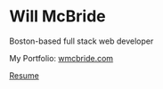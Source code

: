 # Will McBride

Boston-based full stack web developer

My Portfolio: [wmcbride.com](http://wmcbride.com)

[Resume](https://github.com/wmcb91/myportfolio/blob/master/mcbride_resume.pdf)
